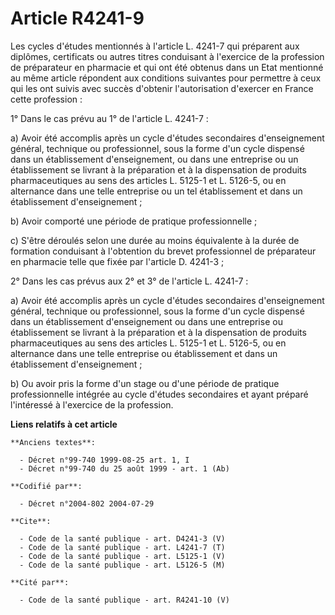 # Article R4241-9

Les cycles d'études mentionnés à l'article L. 4241-7 qui préparent aux diplômes, certificats ou autres titres conduisant à
l'exercice de la profession de préparateur en pharmacie et qui ont été obtenus dans un Etat mentionné au même article
répondent aux conditions suivantes pour permettre à ceux qui les ont suivis avec succès d'obtenir l'autorisation d'exercer en
France cette profession :

1° Dans le cas prévu au 1° de l'article L. 4241-7 :

a) Avoir été accomplis après un cycle d'études secondaires d'enseignement général, technique ou professionnel, sous la forme
d'un cycle dispensé dans un établissement d'enseignement, ou dans une entreprise ou un établissement se livrant à la
préparation et à la dispensation de produits pharmaceutiques au sens des articles L. 5125-1 et L. 5126-5, ou en alternance
dans une telle entreprise ou un tel établissement et dans un établissement d'enseignement ;

b) Avoir comporté une période de pratique professionnelle ;

c) S'être déroulés selon une durée au moins équivalente à la durée de formation conduisant à l'obtention du brevet
professionnel de préparateur en pharmacie telle que fixée par l'article D. 4241-3 ;

2° Dans les cas prévus aux 2° et 3° de l'article L. 4241-7 :

a) Avoir été accomplis après un cycle d'études secondaires d'enseignement général, technique ou professionnel, sous la forme
d'un cycle dispensé dans un établissement d'enseignement ou dans une entreprise ou établissement se livrant à la préparation
et à la dispensation de produits pharmaceutiques au sens des articles L. 5125-1 et L. 5126-5, ou en alternance dans une telle
entreprise ou établissement et dans un établissement d'enseignement ;

b) Ou avoir pris la forme d'un stage ou d'une période de pratique professionnelle intégrée au cycle d'études secondaires et
ayant préparé l'intéressé à l'exercice de la profession.

**Liens relatifs à cet article**

	**Anciens textes**:

	  - Décret n°99-740 1999-08-25 art. 1, I
	  - Décret n°99-740 du 25 août 1999 - art. 1 (Ab)

	**Codifié par**:

	  - Décret n°2004-802 2004-07-29

	**Cite**:

	  - Code de la santé publique - art. D4241-3 (V)
	  - Code de la santé publique - art. L4241-7 (T)
	  - Code de la santé publique - art. L5125-1 (V)
	  - Code de la santé publique - art. L5126-5 (M)

	**Cité par**:

	  - Code de la santé publique - art. R4241-10 (V)
